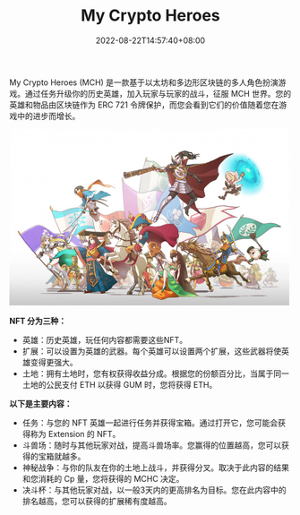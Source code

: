 ﻿---
title: "My Crypto Heroes"
description: "My Crypto Heroes (MCH) 是一款基于以太坊和多边形区块链的多人角色扮演游戏。通过任务升级你的历史英雄，加入玩家与玩家的战斗，征服 MCH 世界。"
date: 2022-08-22T14:57:40+08:00
lastmod: 2022-08-22T14:57:40+08:00
draft: false
authors: ["Simon"]
featuredImage: "my-crypto-heroes.png"
tags: ["NFT Games","My Crypto Heroes"]
categories: ["nfts"]
nfts: ["NFT Games"]
blockchain: ""
website: "https://www.mycryptoheroes.net/zh"
twitter: "https://twitter.com/mycryptoheroes_en"
discord: "https://discord.com/invite/3z7QQCF"
telegram: ""
github: ""
youtube: "https://www.youtube.com/channel/UCAssoOQkhjparWM11EZGFLw"
twitch: ""
facebook: ""
instagram: ""
reddit: ""
medium: "https://medium.com/mycryptoheroes"
steam: ""
gitbook: ""
googleplay: ""
appstore: ""
status: "Live"
weight: 
lightgallery: true
toc: true
pinned: false
recommend: false
recommend1: false
---
My Crypto Heroes (MCH) 是一款基于以太坊和多边形区块链的多人角色扮演游戏。通过任务升级你的历史英雄，加入玩家与玩家的战斗，征服 MCH 世界。您的英雄和物品由区块链作为 ERC 721 令牌保护，而您会看到它们的价值随着您在游戏中的进步而增长。

![配图](58e7a2ab9b104eb.jpg)

**NFT 分为三种：**

- 英雄：历史英雄，玩任何内容都需要这些NFT。
- 扩展：可以设置为英雄的武器。每个英雄可以设置两个扩展，这些武器将使英雄变得更强大。
- 土地：拥有土地时，您有权获得收益分成。根据您的份额百分比，当属于同一土地的公民支付 ETH 以获得 GUM 时，您将获得 ETH。

**以下是主要内容：**

- 任务：与您的 NFT 英雄一起进行任务并获得宝箱。通过打开它，您可能会获得称为 Extension 的 NFT。
- 斗兽场：随时与其他玩家对战，提高斗兽场率。您赢得的位置越高，您可以获得的宝箱就越多。
- 神秘战争：与你的队友在你的土地上战斗，并获得分叉。取决于此内容的结果和您消耗的 Cp 量，您将获得的 MCHC 决定。
- 决斗杯：与其他玩家对战，以一般3天内的更高排名为目标。您在此内容中的排名越高，您可以获得的扩展稀有度越高。